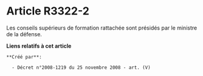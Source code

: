 # Article R3322-2

Les conseils supérieurs de formation rattachée sont présidés par le ministre de la défense.

**Liens relatifs à cet article**

	**Créé par**:

	  - Décret n°2008-1219 du 25 novembre 2008 - art. (V)
